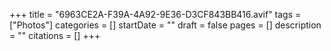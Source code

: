 +++
title = "6963CE2A-F39A-4A92-9E36-D3CF843BB416.avif"
tags = ["Photos"]
categories = []
startDate = ""
draft = false
pages = []
description = ""
citations = []
+++
